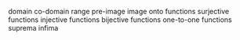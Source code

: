 
domain
co-domain
range
pre-image
image
onto functions
surjective functions
injective functions
bijective functions
one-to-one functions
suprema
infima
